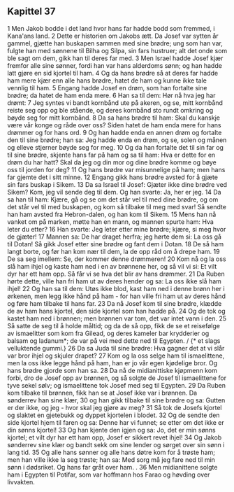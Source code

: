 ## Kapittel 37

1 Men Jakob bodde i det land hvor hans far hadde bodd som fremmed, i Kana'ans land.
2 Dette er historien om Jakobs ætt. Da Josef var sytten år gammel, gjætte han buskapen sammen med sine brødre; ung som han var, fulgte han med sønnene til Bilha og Silpa, sin fars hustruer; alt det onde som ble sagt om dem, gikk han til deres far med.
3 Men Israel hadde Josef kjær fremfor alle sine sønner, fordi han var hans alderdoms sønn; og han hadde latt gjøre en sid kjortel til ham.
4 Og da hans brødre så at deres far hadde ham mere kjær enn alle hans brødre, hatet de ham og kunne ikke tale vennlig til ham.
5 Engang hadde Josef en drøm, som han fortalte sine brødre; da hatet de ham enda mere.
6 Han sa til dem: Hør nå hva jeg har drømt:
7 Jeg syntes vi bandt kornbånd ute på akeren, og se, mitt kornbånd reiste seg opp og ble stående, og deres kornbånd sto rundt omkring og bøyde seg for mitt kornbånd.
8 Da sa hans brødre til ham: Skal du kanskje være vår konge og råde over oss? Siden hatet de ham enda mere for hans drømmer og for hans ord.
9 Og han hadde enda en annen drøm og fortalte den til sine brødre; han sa: Jeg hadde enda en drøm, og se, solen og månen og elleve stjerner bøyde seg for meg.
10 Og da han fortalte det til sin far og til sine brødre, skjente hans far på ham og sa til ham: Hva er dette for en drøm du har hatt? Skal da jeg og din mor og dine brødre komme og bøye oss til jorden for deg?
11 Og hans brødre var misunnelige på ham; men hans far gjemte det i sitt minne.
12 Engang gikk hans brødre avsted for å gjæte sin fars buskap i Sikem.
13 Da sa Israel til Josef: Gjæter ikke dine brødre ved Sikem? Kom, jeg vil sende deg til dem. Og han svarte: Ja, her er jeg.
14 Da sa han til ham: Kjære, gå og se om det står vel til med dine brødre, og om det står vel til med buskapen, og kom så tilbake til meg med svar! Så sendte han ham avsted fra Hebron-dalen, og han kom til Sikem.
15 Mens han nå vanket om på marken, møtte han en mann, og mannen spurte ham: Hva leter du etter?
16 Han svarte: Jeg leter etter mine brødre; kjære, si meg hvor de gjæter!
17 Mannen sa: De har draget herfra; jeg hørte dem si: La oss gå til Dotan! Så gikk Josef etter sine brødre og fant dem i Dotan.
18 De så ham langt borte, og før han kom nær til dem, la de opp råd om å drepe ham.
19 De sa seg imellem: Se, der kommer denne drømmeren!
20 Kom nå og la oss slå ham ihjel og kaste ham ned i en av brønnene her, og så vil vi si: Et vilt dyr har ett ham opp. Så får vi se hva det blir av hans drømmer.
21 Da Ruben hørte dette, ville han fri ham ut av deres hender og sa: La oss ikke slå ham ihjel!
22 Og han sa til dem: Utøs ikke blod, kast ham ned i denne brønn her i ørkenen, men legg ikke hånd på ham - for han ville fri ham ut av deres hånd og føre ham tilbake til hans far.
23 Da nå Josef kom til sine brødre, klædde de av ham hans kjortel, den side kjortel som han hadde på.
24 Og de tok og kastet ham ned i brønnen; men brønnen var tom, det var intet vann i den.
25 Så satte de seg til å holde måltid; og da de så opp, fikk de se et reisefølge av ismaelitter som kom fra Gilead, og deres kameler bar krydderier og balsam og ladanum*; de var på vei med dette ned til Egypten. / {* et slags velluktende gummi.}
26 Da sa Juda til sine brødre: Hva gagner det at vi slår var bror ihjel og skjuler drapet?
27 Kom og la oss selge ham til ismaelittene, men la oss ikke legge hånd på ham, han er jo vår egen kjødelige bror. Og hans brødre gjorde som han sa.
28 Da nå de midianittiske kjøpmenn kom forbi, dro de Josef opp av brønnen, og så solgte de Josef til ismaelittene for tyve sekel sølv; og ismaelittene tok Josef med seg til Egypten.
29 Da Ruben kom tilbake til brønnen, fikk han se at Josef ikke var i brønnen. Da sønderrev han sine klær,
30 og han gikk tilbake til sine brødre og sa: Gutten er der ikke, og jeg - hvor skal jeg gjøre av meg?
31 Så tok de Josefs kjortel og slaktet en gjetebukk og dyppet kjortelen i blodet.
32 Og de sendte den side kjortel hjem til faren og sa: Denne har vi funnet; se etter om det ikke er din sønns kjortel!
33 Og han kjente den igjen og sa: Jo, det er min sønns kjortel; et vilt dyr har ett ham opp, Josef er sikkert revet ihjel!
34 Og Jakob sønderrev sine klær og bandt sekk om sine lender og sørget over sin sønn i lang tid.
35 Og alle hans sønner og alle hans døtre kom for å trøste ham; men han ville ikke la seg trøste; han sa: Med sorg må jeg fare ned til min sønn i dødsriket. Og hans far gråt over ham. .
36 Men midianittene solgte ham i Egypten til Potifar, som var hoffmann hos Farao og høvding over livvakten.
